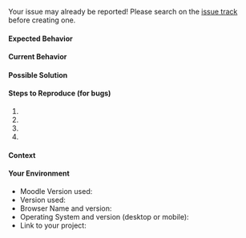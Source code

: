 Your issue may already be reported!
Please search on the [issue track](https://github.com/AncaSystems/moodle-questionsreport/issues) before creating one.

#### Expected Behavior
<!--- If you're describing a bug, tell us what should happen -->
<!--- If you're suggesting a change/improvement, tell us how it should work -->

#### Current Behavior
<!--- If describing a bug, tell us what happens instead of the expected behavior -->
<!--- If suggesting a change/improvement, explain the difference from current behavior -->

#### Possible Solution
<!--- Not obligatory, but suggest a fix/reason for the bug, -->
<!--- or ideas how to implement the addition or change -->

#### Steps to Reproduce (for bugs)
<!--- Provide a link to a live example, or an unambiguous set of steps to -->
<!--- reproduce this bug. Include code to reproduce, if relevant -->
1.
2.
3.
4.

#### Context
<!--- How has this issue affected you? What are you trying to accomplish? -->
<!--- Providing context helps us come up with a solution that is most useful in the real world -->

#### Your Environment
<!--- Include as many relevant details about the environment you experienced the bug in -->
* Moodle Version used:
* Version used:
* Browser Name and version:
* Operating System and version (desktop or mobile):
* Link to your project:
